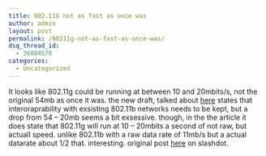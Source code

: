 ```yaml
---
title: 802.11G not as fast as once was
author: admin
layout: post
permalink: /80211g-not-as-fast-as-once-was/
dsq_thread_id:
  - 26004570
categories:
  - Uncategorized
---
```

It looks like 802.11g could be running at between 10 and 20mbits/s, not the original 54mb as once it was. the new draft, talked about [here][1] states that interoraprability with exsisting 802.11b networks needs to be kept, but a drop from 54 &#8211; 20mb seems a bit exsessive. though, in the the article it does state that 802.11g will run at 10 &#8211; 20mbits a second of not raw, but actuall speed. unlike 802.11b with a raw data rate of 11mb/s but a actual datarate about 1/2 that. interesting. original post [here][2] on slashdot.

 [1]: http://www.computerworld.com/mobiletopics/mobile/story/0,10801,81450,00.html?nas=PM-81450
 [2]: http://slashdot.org/articles/03/05/22/2216247.shtml?tid=137&tid=193